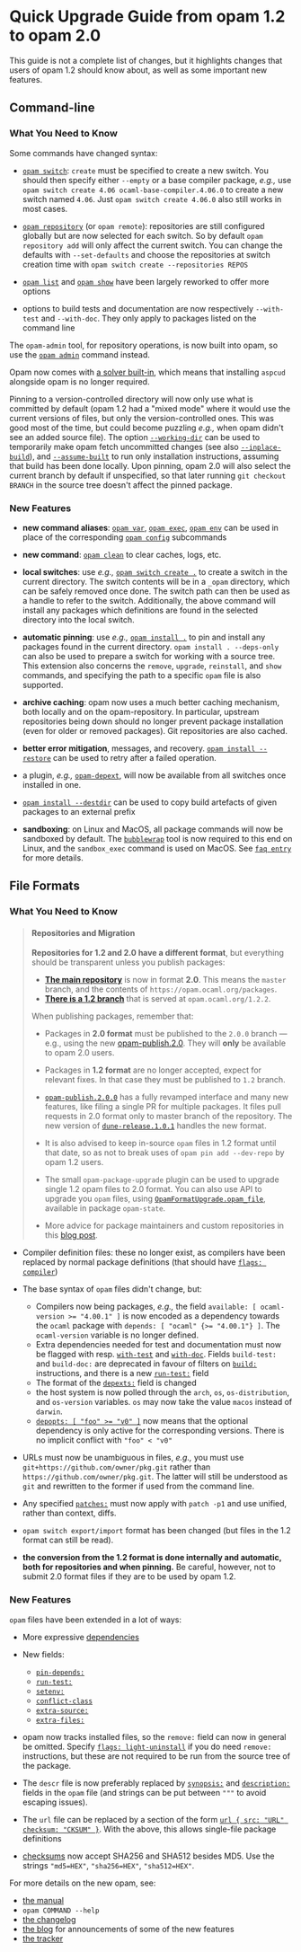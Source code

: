 # Quick Upgrade Guide from opam 1.2 to opam 2.0

This guide is not a complete list of changes, but it highlights changes that
users of opam 1.2 should know about, as well as some important new features.

## Command-line

### What You Need to Know

Some commands have changed syntax:

- [`opam switch`](man/opam-switch.html): `create`
  must be specified to create a new switch. You should then specify either
  `--empty` or a base compiler package, _e.g.,_ use `opam switch create 4.06
  ocaml-base-compiler.4.06.0` to create a new switch named `4.06`. Just `opam
  switch create 4.06.0` also still works in most cases.

- [`opam repository`](man/opam-repository.html)
  (or `opam remote`): repositories are still configured globally but are now
  selected for each switch. So by default `opam repository add` will only affect
  the current switch. You can change the defaults with `--set-defaults` and
  choose the repositories at switch creation time with `opam switch create
  --repositories REPOS`

- [`opam list`](man/opam-list.html) and [`opam show`](man/opam-show.html) have
  been largely reworked to offer more options

- options to build tests and documentation are now respectively `--with-test`
  and `--with-doc`. They only apply to packages listed on the command line


The `opam-admin` tool, for repository operations, is now built into opam, so use
the [`opam admin`](man/opam-admin.html) command instead.

Opam now comes with [a solver built-in](https://github.com/AltGr/ocaml-mccs),
which means that installing `aspcud` alongside opam is no longer required.

Pinning to a version-controlled directory will now only use what is committed by
default (opam 1.2 had a "mixed mode" where it would use the current versions of
files, but only the version-controlled ones. This was good most of the time, but
could become puzzling _e.g.,_ when opam didn't see an added source file). The
option
[`--working-dir`](man/opam-install.html#lbAH) can
be used to temporarily make opam fetch uncommitted changes (see also
[`--inplace-build`](man/opam-install.html#lbAG)),  and [`--assume-built`](man/opam-install.html#lbAG)
to run only installation instructions, assuming that build has been done locally.
Upon pinning, opam 2.0 will also select the current branch by default if
unspecified, so that later running `git checkout BRANCH` in the source tree
doesn't affect the pinned package.

### New Features

- __new command aliases__: [`opam var`](man/opam-var.html),
  [`opam exec`](man/opam-exec.html), [`opam env`](man/opam-env.html) can be used
  in place of the corresponding [`opam config`](man/opam-config.html)
  subcommands

- __new command__: [`opam clean`](man/opam-clean.html) to clear caches, logs, etc.

- __local switches__: use _e.g.,_
  [`opam switch create .`](man/opam-switch.html#lbAE) to create a switch in the
  current directory. The switch contents will be in a `_opam` directory, which
  can be safely removed once done. The switch path can then be used as a handle
  to refer to the switch. Additionally, the above command will install any
  packages which definitions are found in the selected directory into the local
  switch.

- __automatic pinning__: use _e.g.,_ [`opam install .`](man/opam-install.html#lbAD)
  to pin and install any packages found in the current directory. `opam install
  . --deps-only` can also be used to prepare a switch for working with a source
  tree. This extension also concerns the `remove`, `upgrade`, `reinstall`, and
  `show` commands, and specifying the path to a specific `opam` file is also
  supported.

- __archive caching__: opam now uses a much better caching mechanism, both locally
  and on the opam-repository. In particular, upstream repositories being down
  should no longer prevent package installation (even for older or removed
  packages). Git repositories are also cached.

- __better error mitigation__, messages, and recovery.
  [`opam install --restore`](man/opam-install.html#lbAF) can be used to retry
  after a failed operation.

- a plugin, _e.g.,_
  [`opam-depext`](https://github.com/ocaml/opam-depext/tree/2.0), will now be
  available from all switches once installed in one.

- [`opam install --destdir`](man/opam-install.html#lbAF) can be used to copy
  build artefacts of given packages to an external prefix

- __sandboxing__: on Linux and MacOS, all package commands will now be sandboxed by
  default. The [`bubblewrap`](https://github.com/projectatomic/bubblewrap) tool
  is now required to this end on Linux, and the `sandbox_exec` command is used
  on MacOS. See [`faq entry`](FAQ.html#Why-does-opam-require-bwrap) for more details.

## File Formats

### What You Need to Know

> #### Repositories and Migration
>
> **Repositories for 1.2 and 2.0 have a different format**, but everything
> should be transparent unless you publish packages:
>
> - [**The main repository**](https://github.com/ocaml/opam-repository/tree/master)
>   is now in format **2.0**. This means the `master` branch, and the
>   contents of `https://opam.ocaml.org/packages`.
> - [**There is a 1.2 branch**](https://github.com/ocaml/opam-repository/tree/1.2)
>   that is served at `opam.ocaml.org/1.2.2`.
>
> When publishing packages, remember that:
>
> - Packages in **2.0 format** must be published to the `2.0.0` branch — e.g.,
>   using the new
>   [opam-publish.2.0](https://github.com/ocaml/opam-publish/tree/2.0). They
>   will **only** be available to opam 2.0 users.
> - Packages in **1.2 format** are no longer accepted, expect for relevant fixes.
>   In that case they must be published to `1.2` branch.
>
> - [`opam-publish.2.0.0`](https://github.com/ocaml/opam-publish/tree/2.0) has
>   a fully revamped interface and many new features, like filing a single PR
>   for multiple packages. It files pull requests in 2.0 format only to master
>   branch of the repository. The new version of
>   [`dune-release.1.0.1`](https://github.com/samoht/dune-release/tree/master)
>   handles the new format.
>
> - It is also advised to keep in-source `opam` files in 1.2 format until that
> date, so as not to break uses of `opam pin add --dev-repo` by opam 1.2 users.
>
> - The small `opam-package-upgrade` plugin can be used to upgrade single 1.2
> opam files to 2.0 format. You can also use API to upgrade you `opam` files,
> using
> [`OpamFormatUpgrade.opam_file`](https://opam.ocaml.org/doc/api/opam-state/OpamFormatUpgrade/#val-opam_file),
> available in package `opam-state`.
>
> - More advice for package maintainers and custom repositories in this [blog
> post](https://opam.ocaml.org/blog/opam-2-0-0-repo-upgrade-roadmap/#Advice-for-package-maintainers).

- Compiler definition files: these no longer exist, as compilers have been
  replaced by normal package definitions (that should have
  [`flags: compiler`](Manual.html#opamflag-compiler))

- The base syntax of `opam` files didn't change, but:
  - Compilers now being packages, _e.g.,_ the field `available:
    [ ocaml-version >= "4.00.1" ]` is now encoded as a dependency towards the
    `ocaml` package with `depends: [ "ocaml" {>= "4.00.1"} ]`. The
    `ocaml-version` variable is no longer defined.
  - Extra dependencies needed for test and documentation must now be flagged
    with resp.
    [`with-test`](Manual.html#opamfield-depends)
    and
    [`with-doc`](Manual.html#opamfield-depends).
    Fields `build-test:` and `build-doc:` are deprecated in favour of filters on
    [`build:`](Manual.html#opamfield-build)
    instructions, and there is a new
    [`run-test:`](Manual.html#opamfield-run-test)
    field
  - The format of the
    [`depexts:`](Manual.html#opamfield-depexts)
    field is changed
  - the host system is now polled through the `arch`, `os`, `os-distribution`,
    and `os-version` variables. `os` may now take the value `macos` instead of
    `darwin`.
  - [`depopts: [ "foo" >= "v0" ]`](Manual.html#opamfield-depopts) now means that
    the optional dependency is only active for the corresponding versions. There
    is no implicit conflict with `"foo" < "v0"`

- URLs must now be unambiguous in files, _e.g.,_ you must use
  `git+https://github.com/owner/pkg.git` rather than
  `https://github.com/owner/pkg.git`. The latter will still be understood as
  `git` and rewritten to the former if used from the command line.

- Any specified
  [`patches:`](Manual.html#opamfield-patches)
  must now apply with `patch -p1` and use unified, rather than context, diffs.

- `opam switch export/import` format has been changed (but files in the 1.2
  format can still be read).

- __the conversion from the 1.2 format is done internally and automatic, both
  for repositories and when pinning.__ Be careful, however, not to submit 2.0
  format files if they are to be used by opam 1.2.

### New Features

`opam` files have been extended in a lot of ways:

- More expressive [dependencies](/blog/opam-extended-dependencies/)

- New fields:
  - [`pin-depends:`](Manual.html#opamfield-depexts)
  - [`run-test:`](Manual.html#opamfield-run-test)
  - [`setenv:`](Manual.html#opamfield-setenv)
  - [`conflict-class`](Manual.html#opamfield-conflict-class)
  - [`extra-source:`](Manual.html#opamsection-extra-sources)
  - [`extra-files:`](Manual.html#opamfield-extra-files)

- opam now tracks installed files, so the `remove:` field can now in general be
  omitted. Specify
  [`flags: light-uninstall`](Manual.html#opamflag-light-uninstall) if you do
  need `remove:` instructions, but these are not required to be run from the
  source tree of the package.

- The `descr` file is now preferably replaced by
  [`synopsis:`](Manual.html#opamfield-synopsis) and
  [`description:`](Manual.html#opamfield-description) fields in the `opam` file
  (and strings can be put between `"""` to avoid escaping issues).

- The `url` file can be replaced by a section of the form
  [`url { src: "URL" checksum: "CKSUM" }`](Manual.html#opamsection-url). With
  the above, this allows single-file package definitions

- [checksums](Manual.html#Checksums) now accept SHA256 and SHA512 besides MD5.
  Use the strings `"md5=HEX"`, `"sha256=HEX"`, `"sha512=HEX"`.



For more details on the new opam, see:
- [the manual](Manual.html)
- `opam COMMAND --help`
- [the changelog](https://github.com/ocaml/opam/blob/master/CHANGES)
- [the blog](/blog/opam-2-0-0-rc/) for announcements of some of the new features
- [the tracker](https://github.com/ocaml/opam/issues)
